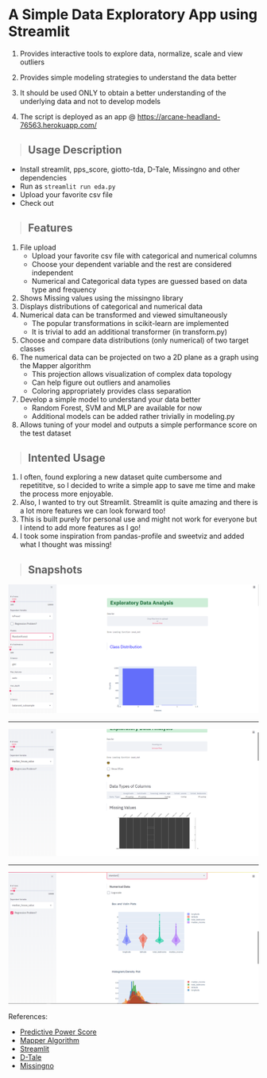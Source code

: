 # A Simple Data Exploratory App using Streamlit

1. Provides interactive tools to explore data, normalize, scale and view outliers

2. Provides simple modeling strategies to understand the data better

3. It should be used ONLY to obtain a better understanding of the underlying data and not to develop models

4. The script is deployed as an app @ https://arcane-headland-76563.herokuapp.com/

> ## Usage Description

+ Install streamlit, pps_score, giotto-tda, D-Tale, Missingno and other dependencies
+ Run as ```streamlit run eda.py```
+ Upload your favorite csv file
+ Check out  

> ## Features

1. File upload
    + Upload your favorite csv file with categorical and numerical columns
    + Choose your dependent variable and the rest are considered independent
    + Numerical and Categorical data types are guessed based on data type and frequency
2. Shows Missing values using the missingno library
3. Displays distributions of categorical and numerical data
4. Numerical data can be transformed and viewed simultaneously
    + The popular transformations in scikit-learn are implemented
    + It is trivial to add an additional transformer (in transform.py)
5. Choose and compare data distributions (only numerical) of two target classes
6. The numerical data can be projected on two a 2D plane as a graph using the Mapper algorithm
    + This projection allows visualization of complex data topology
    + Can help figure out outliers and anamolies
    + Coloring appropriately provides class separation 
7. Develop a simple model to understand your data better
    + Random Forest, SVM and MLP are available for now
    + Additional models can be added rather trivially in modeling.py
8. Allows tuning of your model and outputs a simple performance score on the test dataset

> ## Intented Usage

1. I often, found exploring a new dataset quite cumbersome and repetititve, so I decided to write a simple app to save me time and make the process more enjoyable.
2. Also, I wanted to try out Streamlit. Streamlit is quite amazing and there is a lot more features we can look forward too!
3. This is built purely for personal use and might not work for everyone but I intend to add more features as I go!
4. I took some inspiration from pandas-profile and sweetviz and added what I thought was missing!

> ## Snapshots

![Snap1](images/top.PNG)
- - - - 
![Snap2](images/top_regression.PNG)
- - - - 
![Snap3](images/mid_regression.PNG)

References:

* [Predictive Power Score](https://github.com/8080labs/ppscore)
* [Mapper Algorithm](https://arxiv.org/abs/2004.02551)
* [Streamlit](https://github.com/streamlit/streamlit)
* [D-Tale](https://github.com/man-group/dtale)
* [Missingno](https://github.com/ResidentMario/missingno)
